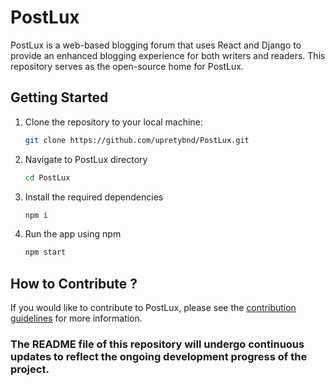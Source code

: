 # PostLux

PostLux is a web-based blogging forum that uses React and Django to provide an enhanced blogging experience for both writers and readers. This repository serves as the open-source home for PostLux.


## Getting Started

1. Clone the repository to your local machine:

   ```bash
   git clone https://github.com/upretybnd/PostLux.git
2. Navigate to PostLux directory
   ```bash
   cd PostLux
3. Install the required dependencies
   ```bash 
   npm i
4. Run the app using npm

   ```bash
   npm start
##  How to Contribute ?

If you would like to contribute to PostLux, please see the [contribution guidelines](CONTRIBUTING.md) for more information.
### The README file of this repository will undergo continuous updates to reflect the ongoing development progress of the project.